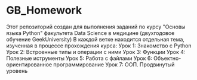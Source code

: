 # GB_Homework
Этот репозиторий создан для выполнения заданий по курсу "Основы языка Python" факультета Data Science в медицине (двухгодовое обучение GeekUniversity) 
В каждой ветке находится отдельная тема, изученная в процессе прохождения курса:
Урок 1: Знакомство с Python
Урок 2: Встроенные типы и операции с ними
Урок 3: Функции
Урок 4: Полезные иструменты
Урок 5: Работа с файлами
Урок 6: Объектно-ориентированное программирование
Урок 7: ООП. Продвинутый уровень

